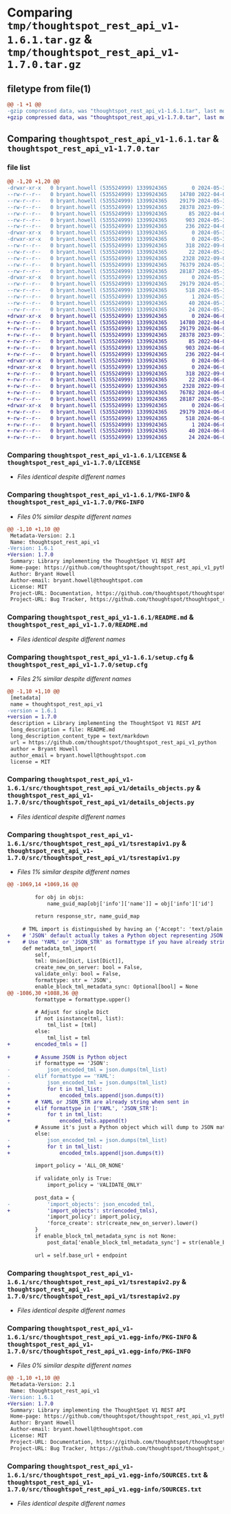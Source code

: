 # Comparing `tmp/thoughtspot_rest_api_v1-1.6.1.tar.gz` & `tmp/thoughtspot_rest_api_v1-1.7.0.tar.gz`

## filetype from file(1)

```diff
@@ -1 +1 @@
-gzip compressed data, was "thoughtspot_rest_api_v1-1.6.1.tar", last modified: Fri May 31 12:49:17 2024, max compression
+gzip compressed data, was "thoughtspot_rest_api_v1-1.7.0.tar", last modified: Mon Jun  3 14:59:09 2024, max compression
```

## Comparing `thoughtspot_rest_api_v1-1.6.1.tar` & `thoughtspot_rest_api_v1-1.7.0.tar`

### file list

```diff
@@ -1,20 +1,20 @@
-drwxr-xr-x   0 bryant.howell (535524999) 1339924365        0 2024-05-31 12:49:17.353702 thoughtspot_rest_api_v1-1.6.1/
--rw-r--r--   0 bryant.howell (535524999) 1339924365    14780 2022-04-06 21:26:49.000000 thoughtspot_rest_api_v1-1.6.1/LICENSE
--rw-r--r--   0 bryant.howell (535524999) 1339924365    29179 2024-05-31 12:49:17.353427 thoughtspot_rest_api_v1-1.6.1/PKG-INFO
--rw-r--r--   0 bryant.howell (535524999) 1339924365    28378 2023-09-19 19:22:42.000000 thoughtspot_rest_api_v1-1.6.1/README.md
--rw-r--r--   0 bryant.howell (535524999) 1339924365       85 2022-04-04 15:39:10.000000 thoughtspot_rest_api_v1-1.6.1/pyproject.toml
--rw-r--r--   0 bryant.howell (535524999) 1339924365      903 2024-05-31 12:49:17.354259 thoughtspot_rest_api_v1-1.6.1/setup.cfg
--rw-r--r--   0 bryant.howell (535524999) 1339924365      236 2022-04-04 15:39:10.000000 thoughtspot_rest_api_v1-1.6.1/setup.py
-drwxr-xr-x   0 bryant.howell (535524999) 1339924365        0 2024-05-31 12:49:17.333741 thoughtspot_rest_api_v1-1.6.1/src/
-drwxr-xr-x   0 bryant.howell (535524999) 1339924365        0 2024-05-31 12:49:17.346281 thoughtspot_rest_api_v1-1.6.1/src/thoughtspot_rest_api_v1/
--rw-r--r--   0 bryant.howell (535524999) 1339924365      318 2022-09-09 16:25:24.000000 thoughtspot_rest_api_v1-1.6.1/src/thoughtspot_rest_api_v1/__init__.py
--rw-r--r--   0 bryant.howell (535524999) 1339924365       22 2024-05-31 12:48:22.000000 thoughtspot_rest_api_v1-1.6.1/src/thoughtspot_rest_api_v1/_version.py
--rw-r--r--   0 bryant.howell (535524999) 1339924365     2328 2022-09-09 16:25:24.000000 thoughtspot_rest_api_v1-1.6.1/src/thoughtspot_rest_api_v1/details_objects.py
--rw-r--r--   0 bryant.howell (535524999) 1339924365    76379 2024-05-31 12:15:19.000000 thoughtspot_rest_api_v1-1.6.1/src/thoughtspot_rest_api_v1/tsrestapiv1.py
--rw-r--r--   0 bryant.howell (535524999) 1339924365    28187 2024-05-31 12:48:22.000000 thoughtspot_rest_api_v1-1.6.1/src/thoughtspot_rest_api_v1/tsrestapiv2.py
-drwxr-xr-x   0 bryant.howell (535524999) 1339924365        0 2024-05-31 12:49:17.352909 thoughtspot_rest_api_v1-1.6.1/src/thoughtspot_rest_api_v1.egg-info/
--rw-r--r--   0 bryant.howell (535524999) 1339924365    29179 2024-05-31 12:49:17.000000 thoughtspot_rest_api_v1-1.6.1/src/thoughtspot_rest_api_v1.egg-info/PKG-INFO
--rw-r--r--   0 bryant.howell (535524999) 1339924365      518 2024-05-31 12:49:17.000000 thoughtspot_rest_api_v1-1.6.1/src/thoughtspot_rest_api_v1.egg-info/SOURCES.txt
--rw-r--r--   0 bryant.howell (535524999) 1339924365        1 2024-05-31 12:49:17.000000 thoughtspot_rest_api_v1-1.6.1/src/thoughtspot_rest_api_v1.egg-info/dependency_links.txt
--rw-r--r--   0 bryant.howell (535524999) 1339924365       40 2024-05-31 12:49:17.000000 thoughtspot_rest_api_v1-1.6.1/src/thoughtspot_rest_api_v1.egg-info/requires.txt
--rw-r--r--   0 bryant.howell (535524999) 1339924365       24 2024-05-31 12:49:17.000000 thoughtspot_rest_api_v1-1.6.1/src/thoughtspot_rest_api_v1.egg-info/top_level.txt
+drwxr-xr-x   0 bryant.howell (535524999) 1339924365        0 2024-06-03 14:59:09.052463 thoughtspot_rest_api_v1-1.7.0/
+-rw-r--r--   0 bryant.howell (535524999) 1339924365    14780 2022-04-06 21:26:49.000000 thoughtspot_rest_api_v1-1.7.0/LICENSE
+-rw-r--r--   0 bryant.howell (535524999) 1339924365    29179 2024-06-03 14:59:09.052243 thoughtspot_rest_api_v1-1.7.0/PKG-INFO
+-rw-r--r--   0 bryant.howell (535524999) 1339924365    28378 2023-09-19 19:22:42.000000 thoughtspot_rest_api_v1-1.7.0/README.md
+-rw-r--r--   0 bryant.howell (535524999) 1339924365       85 2022-04-04 15:39:10.000000 thoughtspot_rest_api_v1-1.7.0/pyproject.toml
+-rw-r--r--   0 bryant.howell (535524999) 1339924365      903 2024-06-03 14:59:09.053229 thoughtspot_rest_api_v1-1.7.0/setup.cfg
+-rw-r--r--   0 bryant.howell (535524999) 1339924365      236 2022-04-04 15:39:10.000000 thoughtspot_rest_api_v1-1.7.0/setup.py
+drwxr-xr-x   0 bryant.howell (535524999) 1339924365        0 2024-06-03 14:59:09.029014 thoughtspot_rest_api_v1-1.7.0/src/
+drwxr-xr-x   0 bryant.howell (535524999) 1339924365        0 2024-06-03 14:59:09.039362 thoughtspot_rest_api_v1-1.7.0/src/thoughtspot_rest_api_v1/
+-rw-r--r--   0 bryant.howell (535524999) 1339924365      318 2022-09-09 16:25:24.000000 thoughtspot_rest_api_v1-1.7.0/src/thoughtspot_rest_api_v1/__init__.py
+-rw-r--r--   0 bryant.howell (535524999) 1339924365       22 2024-06-03 14:46:56.000000 thoughtspot_rest_api_v1-1.7.0/src/thoughtspot_rest_api_v1/_version.py
+-rw-r--r--   0 bryant.howell (535524999) 1339924365     2328 2022-09-09 16:25:24.000000 thoughtspot_rest_api_v1-1.7.0/src/thoughtspot_rest_api_v1/details_objects.py
+-rw-r--r--   0 bryant.howell (535524999) 1339924365    76782 2024-06-03 14:55:47.000000 thoughtspot_rest_api_v1-1.7.0/src/thoughtspot_rest_api_v1/tsrestapiv1.py
+-rw-r--r--   0 bryant.howell (535524999) 1339924365    28187 2024-05-31 12:48:22.000000 thoughtspot_rest_api_v1-1.7.0/src/thoughtspot_rest_api_v1/tsrestapiv2.py
+drwxr-xr-x   0 bryant.howell (535524999) 1339924365        0 2024-06-03 14:59:09.051266 thoughtspot_rest_api_v1-1.7.0/src/thoughtspot_rest_api_v1.egg-info/
+-rw-r--r--   0 bryant.howell (535524999) 1339924365    29179 2024-06-03 14:59:09.000000 thoughtspot_rest_api_v1-1.7.0/src/thoughtspot_rest_api_v1.egg-info/PKG-INFO
+-rw-r--r--   0 bryant.howell (535524999) 1339924365      518 2024-06-03 14:59:09.000000 thoughtspot_rest_api_v1-1.7.0/src/thoughtspot_rest_api_v1.egg-info/SOURCES.txt
+-rw-r--r--   0 bryant.howell (535524999) 1339924365        1 2024-06-03 14:59:09.000000 thoughtspot_rest_api_v1-1.7.0/src/thoughtspot_rest_api_v1.egg-info/dependency_links.txt
+-rw-r--r--   0 bryant.howell (535524999) 1339924365       40 2024-06-03 14:59:09.000000 thoughtspot_rest_api_v1-1.7.0/src/thoughtspot_rest_api_v1.egg-info/requires.txt
+-rw-r--r--   0 bryant.howell (535524999) 1339924365       24 2024-06-03 14:59:09.000000 thoughtspot_rest_api_v1-1.7.0/src/thoughtspot_rest_api_v1.egg-info/top_level.txt
```

### Comparing `thoughtspot_rest_api_v1-1.6.1/LICENSE` & `thoughtspot_rest_api_v1-1.7.0/LICENSE`

 * *Files identical despite different names*

### Comparing `thoughtspot_rest_api_v1-1.6.1/PKG-INFO` & `thoughtspot_rest_api_v1-1.7.0/PKG-INFO`

 * *Files 0% similar despite different names*

```diff
@@ -1,10 +1,10 @@
 Metadata-Version: 2.1
 Name: thoughtspot_rest_api_v1
-Version: 1.6.1
+Version: 1.7.0
 Summary: Library implementing the ThoughtSpot V1 REST API
 Home-page: https://github.com/thoughtspot/thoughtspot_rest_api_v1_python
 Author: Bryant Howell
 Author-email: bryant.howell@thoughtspot.com
 License: MIT
 Project-URL: Documentation, https://github.com/thoughtspot/thoughtspot_rest_api_v1_python#readme
 Project-URL: Bug Tracker, https://github.com/thoughtspot/thoughtspot_rest_api_v1_python/issues
```

### Comparing `thoughtspot_rest_api_v1-1.6.1/README.md` & `thoughtspot_rest_api_v1-1.7.0/README.md`

 * *Files identical despite different names*

### Comparing `thoughtspot_rest_api_v1-1.6.1/setup.cfg` & `thoughtspot_rest_api_v1-1.7.0/setup.cfg`

 * *Files 2% similar despite different names*

```diff
@@ -1,10 +1,10 @@
 [metadata]
 name = thoughtspot_rest_api_v1
-version = 1.6.1
+version = 1.7.0
 description = Library implementing the ThoughtSpot V1 REST API
 long_description = file: README.md
 long_description_content_type = text/markdown
 url = https://github.com/thoughtspot/thoughtspot_rest_api_v1_python
 author = Bryant Howell
 author_email = bryant.howell@thoughtspot.com
 license = MIT
```

### Comparing `thoughtspot_rest_api_v1-1.6.1/src/thoughtspot_rest_api_v1/details_objects.py` & `thoughtspot_rest_api_v1-1.7.0/src/thoughtspot_rest_api_v1/details_objects.py`

 * *Files identical despite different names*

### Comparing `thoughtspot_rest_api_v1-1.6.1/src/thoughtspot_rest_api_v1/tsrestapiv1.py` & `thoughtspot_rest_api_v1-1.7.0/src/thoughtspot_rest_api_v1/tsrestapiv1.py`

 * *Files 1% similar despite different names*

```diff
@@ -1069,14 +1069,16 @@
 
         for obj in objs:
             name_guid_map[obj['info']['name']] = obj['info']['id']
 
         return response_str, name_guid_map
 
     # TML import is distinguished by having an {'Accept': 'text/plain'} header on the POST
+    # 'JSON' default actually takes a Python object representing JSON output
+    # Use 'YAML' or 'JSON_STR' as formattype if you have already stringified the input (read from disk etc.)
     def metadata_tml_import(
         self,
         tml: Union[Dict, List[Dict]],
         create_new_on_server: bool = False,
         validate_only: bool = False,
         formattype: str = 'JSON',
         enable_block_tml_metadata_sync: Optional[bool] = None
@@ -1086,30 +1088,36 @@
         formattype = formattype.upper()
 
         # Adjust for single Dict
         if not isinstance(tml, list):
             tml_list = [tml]
         else:
             tml_list = tml
+        encoded_tmls = []
 
+        # Assume JSON is Python object
         if formattype == 'JSON':
-            json_encoded_tml = json.dumps(tml_list)
-        elif formattype == 'YAML':
-            json_encoded_tml = json.dumps(tml_list)
+            for t in tml_list:
+                encoded_tmls.append(json.dumps(t))
+        # YAML or JSON_STR are already string when sent in
+        elif formattype in ['YAML', 'JSON_STR']:
+            for t in tml_list:
+                encoded_tmls.append(t)
         # Assume it's just a Python object which will dump to JSON matching the TML format
         else:
-            json_encoded_tml = json.dumps(tml_list)
+            for t in tml_list:
+                encoded_tmls.append(json.dumps(t))
 
         import_policy = 'ALL_OR_NONE'
 
         if validate_only is True:
             import_policy = 'VALIDATE_ONLY'
 
         post_data = {
-            'import_objects': json_encoded_tml,
+            'import_objects': str(encoded_tmls),
             'import_policy': import_policy,
             'force_create': str(create_new_on_server).lower()
         }
         if enable_block_tml_metadata_sync is not None:
             post_data['enable_block_tml_metadata_sync'] = str(enable_block_tml_metadata_sync).lower()
 
         url = self.base_url + endpoint
```

### Comparing `thoughtspot_rest_api_v1-1.6.1/src/thoughtspot_rest_api_v1/tsrestapiv2.py` & `thoughtspot_rest_api_v1-1.7.0/src/thoughtspot_rest_api_v1/tsrestapiv2.py`

 * *Files identical despite different names*

### Comparing `thoughtspot_rest_api_v1-1.6.1/src/thoughtspot_rest_api_v1.egg-info/PKG-INFO` & `thoughtspot_rest_api_v1-1.7.0/src/thoughtspot_rest_api_v1.egg-info/PKG-INFO`

 * *Files 0% similar despite different names*

```diff
@@ -1,10 +1,10 @@
 Metadata-Version: 2.1
 Name: thoughtspot_rest_api_v1
-Version: 1.6.1
+Version: 1.7.0
 Summary: Library implementing the ThoughtSpot V1 REST API
 Home-page: https://github.com/thoughtspot/thoughtspot_rest_api_v1_python
 Author: Bryant Howell
 Author-email: bryant.howell@thoughtspot.com
 License: MIT
 Project-URL: Documentation, https://github.com/thoughtspot/thoughtspot_rest_api_v1_python#readme
 Project-URL: Bug Tracker, https://github.com/thoughtspot/thoughtspot_rest_api_v1_python/issues
```

### Comparing `thoughtspot_rest_api_v1-1.6.1/src/thoughtspot_rest_api_v1.egg-info/SOURCES.txt` & `thoughtspot_rest_api_v1-1.7.0/src/thoughtspot_rest_api_v1.egg-info/SOURCES.txt`

 * *Files identical despite different names*

